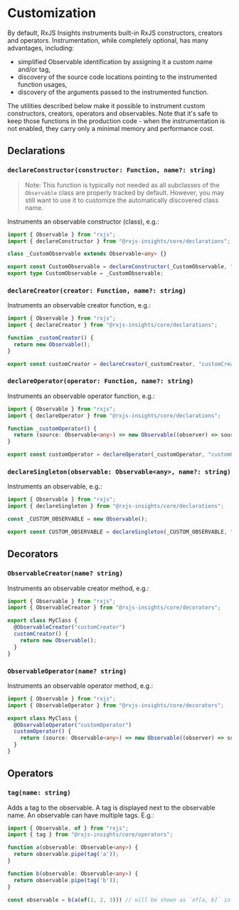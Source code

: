 # Customization

By default, RxJS Insights instruments built-in RxJS constructors, creators and operators.
Instrumentation, while completely optional, has many advantages, including:
* simplified Observable identification by assigning it a custom name and/or tag,
* discovery of the source code locations pointing to the instrumented function usages,
* discovery of the arguments passed to the instrumented function.

The utilities described below make it possible to instrument custom constructors, creators, operators and observables.
Note that it's safe to keep those functions in the production code - when the instrumentation is not enabled, they carry only a minimal memory and performance cost.

## Declarations

### `declareConstructor(constructor: Function, name?: string)`

> Note: This function is typically not needed as all subclasses of the `Observable` class are properly tracked by default.
> However, you may still want to use it to customize the automatically discovered class name.

Instruments an observable constructor (class), e.g.:

```ts
import { Observable } from "rxjs";
import { declareConstructor } from "@rxjs-insights/core/declarations";

class _CustomObservable extends Observable<any> {}

export const CustomObservable = declareConstructor(_CustomObservable, "CustomObservable");
export type CustomObservable = _CustomObservable;
```

### `declareCreator(creator: Function, name?: string)`

Instruments an observable creator function, e.g.:

```ts
import { Observable } from "rxjs";
import { declareCreator } from "@rxjs-insights/core/declarations";

function _customCreator() {
  return new Observable();
}

export const customCreator = declareCreator(_customCreator, "customCreator");
```

### `declareOperator(operator: Function, name?: string)`

Instruments an observable operator function, e.g.:

```ts
import { Observable } from "rxjs";
import { declareOperator } from "@rxjs-insights/core/declarations";

function _customOperator() {
  return (source: Observable<any>) => new Observable((observer) => source.subscribe(observer));
}

export const customOperator = declareOperator(_customOperator, "customOperator");
```

### `declareSingleton(observable: Observable<any>, name?: string)`

Instruments an observable, e.g.:

```ts
import { Observable } from "rxjs";
import { declareSingleton } from "@rxjs-insights/core/declarations";

const _CUSTOM_OBSERVABLE = new Observable();

export const CUSTOM_OBSERVABLE = declareSingleton(_CUSTOM_OBSERVABLE, "CUSTOM_OBSERVABLE");
```

## Decorators

### `ObservableCreator(name? string)`

Instruments an observable creator method, e.g.:

```ts
import { Observable } from "rxjs";
import { ObservableCreator } from "@rxjs-insights/core/decorators";

export class MyClass {
  @ObservableCreator("customCreator")
  customCreator() {
    return new Observable();
  }
}
```

### `ObservableOperator(name? string)`

Instruments an observable operator method, e.g.:

```ts
import { Observable } from "rxjs";
import { ObservableOperator } from "@rxjs-insights/core/decorators";

export class MyClass {
  @ObservableOperator("customOperator")
  customOperator() {
    return (source: Observable<any>) => new Observable((observer) => source.subscribe(observer));
  }
}
```

## Operators

### `tag(name: string)`

Adds a tag to the observable.
A tag is displayed next to the observable name.
An observable can have multiple tags. E.g.:

```ts
import { Observable, of } from "rxjs";
import { tag } from "@rxjs-insights/core/operators";

function a(observable: Observable<any>) {
  return observable.pipe(tag('a'));
}

function b(observable: Observable<any>) {
  return observable.pipe(tag('b'));
}

const observable = b(a(of(1, 2, 3))) // will be shown as `of[a, b]` in the output
```
